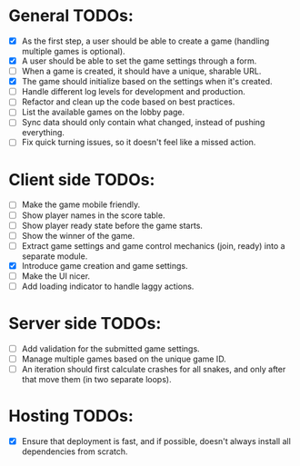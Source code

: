 # General TODOs:

- [x] As the first step, a user should be able to create a game (handling multiple games is optional).
- [x] A user should be able to set the game settings through a form.
- [ ] When a game is created, it should have a unique, sharable URL.
- [x] The game should initialize based on the settings when it's created.
- [ ] Handle different log levels for development and production.
- [ ] Refactor and clean up the code based on best practices.
- [ ] List the available games on the lobby page.
- [ ] Sync data should only contain what changed, instead of pushing everything.
- [ ] Fix quick turning issues, so it doesn't feel like a missed action.
 
 # Client side TODOs:

- [ ] Make the game mobile friendly.
- [ ] Show player names in the score table.
- [ ] Show player ready state before the game starts.
- [ ] Show the winner of the game.
- [ ] Extract game settings and game control mechanics (join, ready) into a separate module.
- [x] Introduce game creation and game settings.
- [ ] Make the UI nicer.
- [ ] Add loading indicator to handle laggy actions.
 
 # Server side TODOs:

- [ ] Add validation for the submitted game settings.
- [ ] Manage multiple games based on the unique game ID.
- [ ] An iteration should first calculate crashes for all snakes, and only after that move them (in two separate loops).

# Hosting TODOs:

- [x] Ensure that deployment is fast, and if possible, doesn't always install all dependencies from scratch.
 
